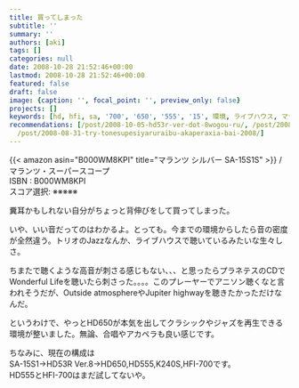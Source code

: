 ```yaml
---
title: 買ってしまった
subtitle: ''
summary: ''
authors: [aki]
tags: []
categories: null
date: 2008-10-28 21:52:46+00:00
lastmod: 2008-10-28 21:52:46+00:00
featured: false
draft: false
image: {caption: '', focal_point: '', preview_only: false}
projects: []
keywords: [hd, hfi, sa, '700', '650', '555', '15', 環境, ライブハウス, マランツ]
recommendations: [/post/2008-10-05-hd53r-ver-dot-8wogou-ru/, /post/2008-09-14-hetudohonwu-se-sitahi/,
  /post/2008-08-31-try-tonesupesiyaruraibu-akaperaxia-bai-2008/]
---
```

{{< amazon asin="B000WM8KPI" title="マランツ シルバー SA-15S1S" >}}
 / マランツ・スーパースコープ  
ISBN : B000WM8KPI  
スコア選択: ※※※※※  
  
糞耳かもしれない自分がちょっと背伸びをして買ってしまった。  
  
いや、いい音だってのはわかるよ。とっても。今までの環境からしたら音の密度が全然違う。トリオのJazzなんか、ライブハウスで聴いているみたいな生々しさ。  
  
ちまたで聴くような高音が刺さる感じもない、、、と思ったらプラネテスのCDでWonderful Lifeを聴いたら刺さった。。。。このプレーヤーでアニソン聴くなと言われそうだが、Outside atmosphereやJupiter highwayを聴きたかっただけなんだ。  
  
というわけで、やっとHD650が本気を出してクラシックやジャズを再生できる環境が整いました。無論、合唱やアカペラも良い感じです。  
  
ちなみに、現在の構成は  
SA-15S1→HD53R Ver.8→HD650,HD555,K240S,HFI-700です。  
HD555とHFI-700はまだ試してないや。



